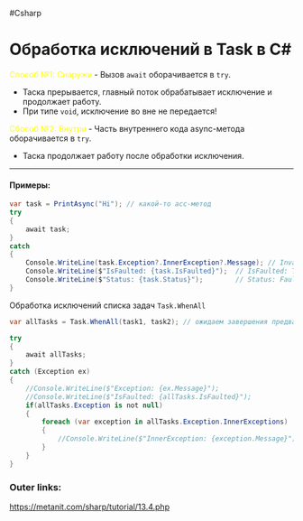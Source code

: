 #Csharp 

# Обработка исключений в Task в C#

<font color="#ffff00">Способ №1: Снаружи</font> - Вызов `await` оборачивается в `try`.
- Таска прерывается, главный поток обрабатывает исключение и продолжает работу.
- При типе `void`, исключение во вне не передается!

<font color="#ffff00">Сбособ №2: Внутри</font> - Часть внутреннего кода async-метода оборачивается в `try`.
- Таска продолжает работу после обработки исключения.

---
#### Примеры:
```csharp
var task = PrintAsync("Hi"); // какой-то асс-метод
try
{
    await task;
}
catch
{
    Console.WriteLine(task.Exception?.InnerException?.Message); // Invalid string length: 2
    Console.WriteLine($"IsFaulted: {task.IsFaulted}");  // IsFaulted: True
    Console.WriteLine($"Status: {task.Status}");        // Status: Faulted
}
```

Обработка исключений списка задач `Task.WhenAll` 
```csharp
var allTasks = Task.WhenAll(task1, task2); // ожидаем завершения предварительно запущенных задач

try
{
    await allTasks;
}
catch (Exception ex)
{
    //Console.WriteLine($"Exception: {ex.Message}");
    //Console.WriteLine($"IsFaulted: {allTasks.IsFaulted}");
    if(allTasks.Exception is not null)
    {
        foreach (var exception in allTasks.Exception.InnerExceptions)
        {
            //Console.WriteLine($"InnerException: {exception.Message}");
        }
    }
}
```

### Outer links:
https://metanit.com/sharp/tutorial/13.4.php